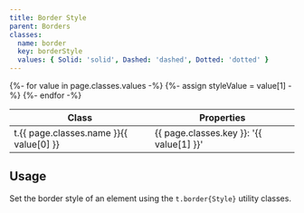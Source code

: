 ```yaml
---
title: Border Style
parent: Borders
classes:
  name: border
  key: borderStyle
  values: { Solid: 'solid', Dashed: 'dashed', Dotted: 'dotted' }
---
```


<table>
  <thead>
    <tr>
      <th>Class</th>
      <th colspan="2">Properties</th>
    </tr>
  </thead>
  <tbody>
    {%- for value in page.classes.values -%}
      <tr>
        <td>t.{{ page.classes.name }}{{ value[0] }}</td>
        <td>{{ page.classes.key }}: '{{ value[1] }}'</td>
        {%- assign styleValue = value[1] -%}
        <td><div style="border-width: 2px; border-style: {{ styleValue }}; border-color: black; height: 20px"></div></td>
      </tr>
    {%- endfor -%}
  </tbody>
</table>

## Usage

Set the border style of an element using the <code>t.border{Style}</code> utility classes.
